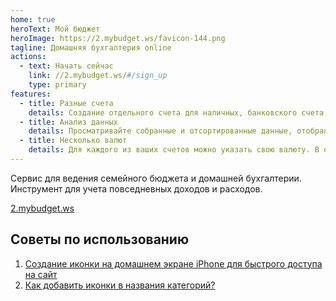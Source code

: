```yaml
---
home: true
heroText: Мой бюджет
heroImage: https://2.mybudget.ws/favicon-144.png
tagline: Домашняя бухгалтерия online
actions:
  - text: Начать сейчас
    link: //2.mybudget.ws/#/sign_up
    type: primary
features:
  - title: Разные счета
    details: Создание отдельного счета для наличных, банковского счета, кредитных карт, инвестиций, чтобы изящно сбалансировать учет финансов.
  - title: Анализ данных
    details: Просматривайте собранные и отсортированные данные, отображаемые в виде графиков и таблиц, анализируйте результат своей работы.
  - title: Несколько валют
    details: Для каждого из ваших счетов можно указать свою валюту. В отчетах есть возможность анализа расходов как в разрезе счетов, так и валют.
---
```


Сервис для ведения семейного бюджета и домашней бухгалтерии.
Инструмент для учета повседневных доходов и расходов.

[2.mybudget.ws](https://2.mybudget.ws)

## Советы по использованию
1. [Создание иконки на домашнем экране iPhone для быстрого доступа на сайт](//2.mybudget.ws/#/helps/iphone-icon)
1. [Как добавить иконки в названия категорий?](//2.mybudget.ws/#/helps/emoji-and-icons-in-categories)
